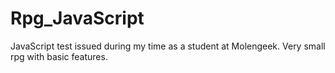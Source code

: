 # Rpg_JavaScript

JavaScript test issued during my time as a student at Molengeek. Very small rpg with basic features.
